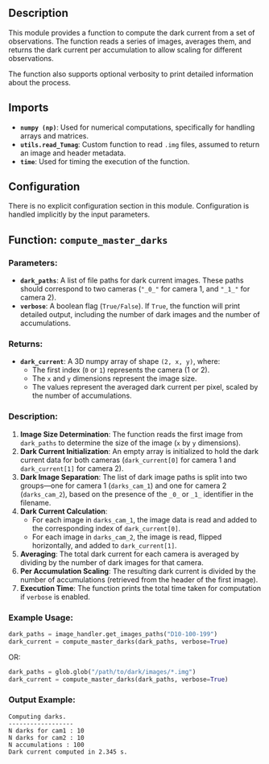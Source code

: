 ## **Description**
This module provides a function to compute the dark current from a set of observations. The function reads a series of images, averages them, and returns the dark current per accumulation to allow scaling for different observations. 

The function also supports optional verbosity to print detailed information about the process.

## **Imports**
- **`numpy (np)`**: Used for numerical computations, specifically for handling arrays and matrices.
- **`utils.read_Tumag`**: Custom function to read `.img` files, assumed to return an image and header metadata.
- **`time`**: Used for timing the execution of the function.


## **Configuration**
There is no explicit configuration section in this module. Configuration is handled implicitly by the input parameters.

## **Function: `compute_master_darks`**

### **Parameters:**
- **`dark_paths`**: A list of file paths for dark current images. These paths should correspond to two cameras (`"_0_"` for camera 1, and `"_1_"` for camera 2).
- **`verbose`**: A boolean flag (`True/False`). If `True`, the function will print detailed output, including the number of dark images and the number of accumulations.

### **Returns:**
- **`dark_current`**: A 3D numpy array of shape `(2, x, y)`, where:
  - The first index (`0` or `1`) represents the camera (1 or 2).
  - The `x` and `y` dimensions represent the image size.
  - The values represent the averaged dark current per pixel, scaled by the number of accumulations.

### **Description:**
1. **Image Size Determination**: The function reads the first image from `dark_paths` to determine the size of the image (`x` by `y` dimensions).
2. **Dark Current Initialization**: An empty array is initialized to hold the dark current data for both cameras (`dark_current[0]` for camera 1 and `dark_current[1]` for camera 2).
3. **Dark Image Separation**: The list of dark image paths is split into two groups—one for camera 1 (`darks_cam_1`) and one for camera 2 (`darks_cam_2`), based on the presence of the `_0_` or `_1_` identifier in the filename.
4. **Dark Current Calculation**: 
    - For each image in `darks_cam_1`, the image data is read and added to the corresponding index of `dark_current[0]`.
    - For each image in `darks_cam_2`, the image is read, flipped horizontally, and added to `dark_current[1]`.
5. **Averaging**: The total dark current for each camera is averaged by dividing by the number of dark images for that camera.
6. **Per Accumulation Scaling**: The resulting dark current is divided by the number of accumulations (retrieved from the header of the first image).
7. **Execution Time**: The function prints the total time taken for computation if `verbose` is enabled.

### **Example Usage:**
```python
dark_paths = image_handler.get_images_paths("D10-100-199")
dark_current = compute_master_darks(dark_paths, verbose=True)
```
OR:

```python
dark_paths = glob.glob("/path/to/dark/images/*.img")
dark_current = compute_master_darks(dark_paths, verbose=True)
```

### **Output Example:**
```
Computing darks.
------------------
N darks for cam1 : 10
N darks for cam2 : 10
N accumulations : 100
Dark current computed in 2.345 s.
```
